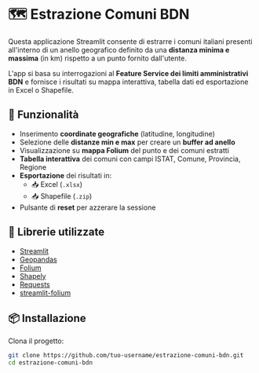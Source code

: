# 🗺️ Estrazione Comuni BDN

Questa applicazione Streamlit consente di estrarre i comuni italiani presenti all'interno di un anello geografico definito da una **distanza minima e massima** (in km) rispetto a un punto fornito dall'utente.

L'app si basa su interrogazioni al **Feature Service dei limiti amministrativi BDN** e fornisce i risultati su mappa interattiva, tabella dati ed esportazione in Excel o Shapefile.

## 🚀 Funzionalità

- Inserimento **coordinate geografiche** (latitudine, longitudine)
- Selezione delle **distanze min e max** per creare un **buffer ad anello**
- Visualizzazione su **mappa Folium** del punto e dei comuni estratti
- **Tabella interattiva** dei comuni con campi ISTAT, Comune, Provincia, Regione
- **Esportazione** dei risultati in:
  - 📥 Excel (`.xlsx`)
  - 📥 Shapefile (`.zip`)
- Pulsante di **reset** per azzerare la sessione

## 🧪 Librerie utilizzate

- [Streamlit](https://streamlit.io)
- [Geopandas](https://geopandas.org/)
- [Folium](https://python-visualization.github.io/folium/)
- [Shapely](https://shapely.readthedocs.io/)
- [Requests](https://docs.python-requests.org/)
- [streamlit-folium](https://github.com/randyzwitch/streamlit-folium)

## 📦 Installazione

Clona il progetto:

```bash
git clone https://github.com/tuo-username/estrazione-comuni-bdn.git
cd estrazione-comuni-bdn
